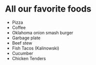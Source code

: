 # All our favorite foods

- Pizza
- Coffee
- Oklahoma onion smash burger
- Garbage plate
- Beef stew
- Fish Tacos (Kalinowski)
- Cucumber
- Chicken Tenders